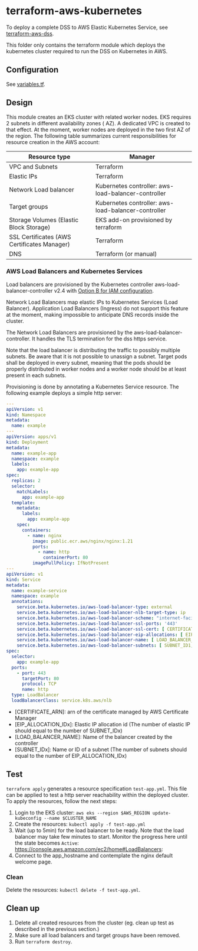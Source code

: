 # terraform-aws-kubernetes

To deploy a complete DSS to AWS Elastic Kubernetes Service, see [terraform-aws-dss](../../modules/terraform-aws-dss).

This folder only contains the terraform module which deploys the kubernetes cluster required to run the DSS on
Kubernetes in AWS.

## Configuration

See [variables.tf](variables.tf).

## Design

This module creates an EKS cluster with related worker nodes. EKS requires 2 subnets in different availability zones (
AZ). A dedicated VPC is created to that effect. At the moment, worker nodes are deployed in the two first AZ of the
region. The following table summarizes current responsibilities for resource creation in the AWS account:

| Resource type                               | Manager                                             |
|---------------------------------------------|-----------------------------------------------------|
| VPC and Subnets                             | Terraform                                           |
| Elastic IPs                                 | Terraform                                           |
| Network Load balancer                       | Kubernetes controller: aws-load-balancer-controller |
| Target groups                               | Kubernetes controller: aws-load-balancer-controller |
| Storage Volumes (Elastic Block Storage)     | EKS add-on provisioned by terraform                 |
| SSL Certificates (AWS Certificates Manager) | Terraform                                           |
| DNS                                         | Terraform (or manual)                               |


### AWS Load Balancers and Kubernetes Services

Load balancers are provisioned by the Kubernetes controller aws-load-balancer-controller v2.4
with [Option B for IAM configuration](https://kubernetes-sigs.github.io/aws-load-balancer-controller/v2.4/deploy/installation/#option-b-attach-iam-policies-to-nodes).

Network Load Balancers map elastic IPs to Kubernetes Services (Load Balancer). Application Load Balancers (Ingress) do
not support this feature at the moment, making impossible to anticipate DNS records inside the cluster.

The Network Load Balancers are provisioned by the aws-load-balancer-controller. It handles the TLS termination for
the dss https service.

Note that the load balancer is distributing the traffic to possibly multiple subnets. Be aware that it is not possible
to unassign a subnet. Target pods shall be deployed in every subnet, meaning that the pods should be properly
distributed in worker nodes and a worker node should be at least present in each subnets.

Provisioning is done by annotating a Kubernetes Service resource. The following example deploys a simple http server:

```yaml
---
apiVersion: v1
kind: Namespace
metadata:
  name: example
---
apiVersion: apps/v1
kind: Deployment
metadata:
  name: example-app
  namespace: example
  labels:
    app: example-app
spec:
  replicas: 2
  selector:
    matchLabels:
      app: example-app
  template:
    metadata:
      labels:
        app: example-app
    spec:
      containers:
        - name: nginx
          image: public.ecr.aws/nginx/nginx:1.21
          ports:
            - name: http
              containerPort: 80
          imagePullPolicy: IfNotPresent
---
apiVersion: v1
kind: Service
metadata:
  name: example-service
  namespace: example
  annotations:
    service.beta.kubernetes.io/aws-load-balancer-type: external
    service.beta.kubernetes.io/aws-load-balancer-nlb-target-type: ip
    service.beta.kubernetes.io/aws-load-balancer-scheme: "internet-facing"
    service.beta.kubernetes.io/aws-load-balancer-ssl-ports: '443'
    service.beta.kubernetes.io/aws-load-balancer-ssl-cert: [ CERTIFICATE_ARN ]
    service.beta.kubernetes.io/aws-load-balancer-eip-allocations: [ EIP_ALLOCATION_ID1,EIP_ALLOCATION_ID2,... ]
    service.beta.kubernetes.io/aws-load-balancer-name: [ LOAD_BALANCER_NAME ]
    service.beta.kubernetes.io/aws-load-balancer-subnets: [ SUBNET_ID1,SUBNET_ID2,... ]
spec:
  selector:
    app: example-app
  ports:
    - port: 443
      targetPort: 80
      protocol: TCP
      name: http
  type: LoadBalancer
  loadBalancerClass: service.k8s.aws/nlb
```

- [CERTIFICATE_ARN]: arn of the certificate managed by AWS Certificate Manager
- [EIP_ALLOCATION_IDx]: Elastic IP allocation id (The number of elastic IP should equal to the number of SUBNET_IDx)
- [LOAD_BALANCER_NAME]: Name of the balancer created by the controller
- [SUBNET_IDx]: Name or ID of a subnet (The number of subnets should equal to the number of EIP_ALLOCATION_IDx)


## Test

`terraform apply` generates a resource specification `test-app.yml`. This file can be applied to test a http server
reachability within the deployed cluster. To apply the resources, follow the next steps:

1. Login to the EKS cluster: `aws eks --region $AWS_REGION update-kubeconfig --name $CLUSTER_NAME`
2. Create the resources: `kubectl apply -f test-app.yml`
3. Wait (up to 5min) for the load balancer to be ready. Note that the load balancer may take few minutes to start.
   Monitor the progress here until the state becomes `Active`: https://console.aws.amazon.com/ec2/home#LoadBalancers:
4. Connect to the app_hostname and contemplate the nginx default welcome page.

### Clean

Delete the resources: `kubectl delete -f test-app.yml`.


## Clean up

1. Delete all created resources from the cluster (eg. clean up test as described in the previous section.)
2. Make sure all load balancers and target groups have been removed.
3. Run `terraform destroy`.

